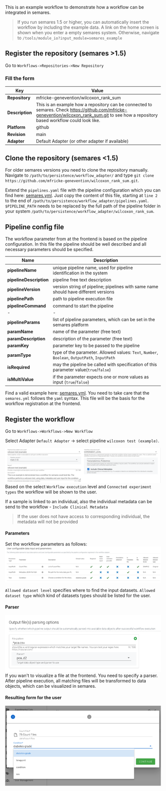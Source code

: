 This is an example workflow to demonstrate how a workflow can be integrated in semares.

>If you run semares 1.5 or higher, you can automatically insert the workflow by including the example data. A link on the home screen is shown when you enter a empty semares system. Otherwise, navigate to `/tools/module_io?input_module=semares_example`

## Register the repository (semares >1.5)
Go to `Workflows->Repositories->New Repository`

### Fill the form
|Key|Value|
|------|------|
|**Repository**| mfricke-genevention/wilcoxon_rank_sum|
|**Description**| This is an example how a repository can be connected to semares. Check https://github.com/mfricke-genevention/wilcoxon_rank_sum.git to see how a repository based workflow could look like.|
|**Platform**| github|
|**Revision**| main|
|**Adapter**| Default Adapter (or other adapter if available)|

## Clone the repository (semares <1.5)
For older semares versions you need to clone the repository manually. Navigate to `/path/to/persistence/workflow_adapter/` and type `git clone https://github.com/mfricke-genevention/wilcoxon_rank_sum.git`.

Extend the `pipelines.yaml` file with the pipeline configuration which you can find here: [semares.yml](./semares.yml). Just copy the content of this file, starting at `line 2` to the end of `/path/to/persistence/workflow_adapter/pipelines.yaml`. `$PIPELINE_PATH` needs to be replaced by the full path of the pipeline folder in your system `/path/to/persistence/workflow_adapter/wilcoxon_rank_sum`. 

## Pipeline config file

The workflow parameter from at the frontend is based on the pipeline configuration. In this file the pipeline should be well described and all necessary parameters should be specified.

| Name | Description |
| ------ | ------ |
| **pipelineName** | unique pipeline name, used for pipeline identification in the system |
| **pipelineDescription** | pipeline free text description | 
| **pipelineVersion** | version string of pipeline; pipelines with same name should have different versions | 
| **pipelinePath** | path to pipeline execution file |
| **pipelineCommand** | command to start the pipeline |
|-|-|
| **pipelineParams** | list of pipeline parameters, which can be set in the semares platform |
| **paramName** | name of the parameter (free text) |
| **paramDescription** | description of the parameter (free text) |
| **paramKey** | parameter key to be passed to the pipeline |
| **paramType** | type of the parameter. Allowed values: `Text`, `Number`, `Boolean`, `OutputPath`, `InputPath` | 
| **isRequired** | may the pipeline be called with specification of this parameter value(`true`/`false`) |
| **isMultiValue** | if the parameter expects one or more values as input (`true`/`false`) |

Find a valid example here: [semares.yml](./semares.yml). You need to take care that the `semares.yml` follows the `yaml` syntax. This file will be the basis for the workflow registration at the frontend. 

## Register the workflow
Go to `Workflows->Workflows->New Workflow`

Select Adapter `Default Adapter` -> select pipeline `wilcoxon test (example)`.

![workflow properties](./images/workflow_properties.png)
Based on the select `Workflow execution` level and `Connected experiment types` the workflow will be shown to the user.

If a sample is linked to an individual, also the individual metadata can be send to the workflow - `Include Clinical Metadata`
> If the user does not have access to corresponding individual, the metadata will not be provided

#### Parameters
Set the workflow parameters as follows:
![workflow properties](./images/workflow_parameters.png)

`Allowed dataset level` specifies where to find the input datasets. `Allowed dataset type` which kind of datasets types should be listed for the user.

#### Parser
![workflow properties](./images/workflow_parser.png)
If you wan't to visualize a file at the frontend. You need to specify a parser. After pipeline execution, all matching files will be transformed to data objects, which can be visualized in semares.

#### Resulting form for the user
![workflow properties](./images/workflow_form.png)